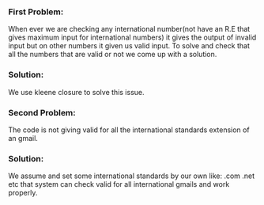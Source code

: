 ### First Problem:
When ever we are checking any international number(not have an R.E that gives maximum input for international numbers) it gives the output of invalid input but on other numbers it given us valid input. To solve and check that all the numbers that are valid or not we come up with a solution.
### Solution:
We use kleene closure to solve this issue.

### Second Problem:
The code is not giving valid for all the international standards extension of an gmail.
### Solution: 
We assume and set some international standards by our own like: .com .net etc that system can check valid for all international gmails and work properly.
